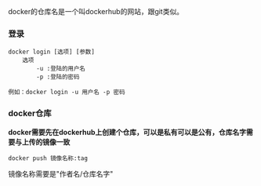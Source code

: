 docker的仓库名是一个叫dockerhub的网站，跟git类似。

### 登录

    docker login [选项] [参数]
        选项
            -u :登陆的用户名
            -p :登陆的密码
            
    例如：docker login -u 用户名 -p 密码

### docker仓库

  **docker需要先在dockerhub上创建个仓库，可以是私有可以是公有，仓库名字需要与上传的镜像一致**

    docker push 镜像名称:tag 

镜像名称需要是"作者名/仓库名字"